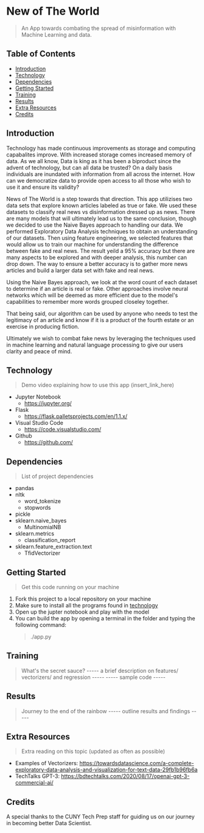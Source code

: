 # New of The World
> An App towards combating the spread of misinformation with Machine Learning and data.

## Table of Contents
* [Introduction](#Introduction)
* [Technology](#Technology)
* [Dependencies](#Dependencies)
* [Getting Started](#Getting-started)
* [Training](#Training)
* [Results](#Training)
* [Extra Resources](#Extra-Resources)
* [Credits](#Credits)

## Introduction

Technology has made continuous improvements as storage and computing capabalites improve. With increased storage comes increased memory of data. As we all know, Data is king as it has been a biproduct since the advent of technology, but can all data be trusted? On a daily basis individuals are inundated with information from all across the internet. How can we democratize data to provide open access to all those who wish to use it and ensure its validity?   

News of The World is a step towards that direction. This app utilizises two data sets that explore known articles labeled as true or fake. We used these datasets to classify real news vs disinformation dressed up as news. There are many models that will ultimately lead us to the same conclusion, though we decided to use the Naive Bayes approach to handling our data. We performed Exploratory Data Analysis techniques to obtain an understanding of our datasets. Then using feature engineering, we selected features that would allow us to train our machine for understanding the difference between fake and real news. The result yeild a 95% accuracy but there are many aspects to be explored and with deeper analysis, this number can drop down. The way to ensure a better accuracy is to gather more news articles and build a larger data set with fake and real news. 

Using the Naive Bayes approach, we look at the word count of each dataset to determine if an article is real or fake. Other approaches involve neural networks which will be deemed as more efficient due to the model's capabilities to remember more words grouped closeley together. 

That being said, our algorithm can be used by anyone who needs to test the legitimacy of an article and know if it is a product of the fourth estate or an exercise in producing fiction. 

Ultimately we wish to combat fake news by leveraging the techniques used in machine learning and natural language processing to give our users clarity and peace of mind.

## Technology 

> Demo video explaining how to use this app (insert_link_here) 

* Jupyter Notebook
  * https://jupyter.org/
* Flask
  * https://flask.palletsprojects.com/en/1.1.x/
* Visual Studio Code
  * https://code.visualstudio.com/
* Github
  * https://github.com/

## Dependencies
> List of project dependencies

* pandas
* nltk
  * word_tokenize
  * stopwords
* pickle
* sklearn.naive_bayes
  * MultinomialNB
* sklearn.metrics
  * classification_report
* sklearn.feature_extraction.text
  * TfidVectorizer

## Getting Started
> Get this code running on your machine

1. Fork this project to a local repository on your machine 
2. Make sure to install all the programs found in [technology](#Technology)
3. Open up the jupter notebook and play with the model
4. You can build the app by opening a terminal in the folder and typing the following command: 
   > ./app.py

## Training
> What's the secret sauce?
----- a brief description on features/ vectorizers/ and regression -----
----- sample code -----

## Results 
> Journey to the end of the rainbow
----- outline results and findings ----- 

## Extra Resources
> Extra reading on this topic (updated as often as possible)
* Examples of Vectorizers: https://towardsdatascience.com/a-complete-exploratory-data-analysis-and-visualization-for-text-data-29fb1b96fb6a
* TechTalks GPT-3: https://bdtechtalks.com/2020/08/17/openai-gpt-3-commercial-ai/

## Credits
A special thanks to the CUNY Tech Prep staff for guiding us on our journey in becoming better Data Scientist.

